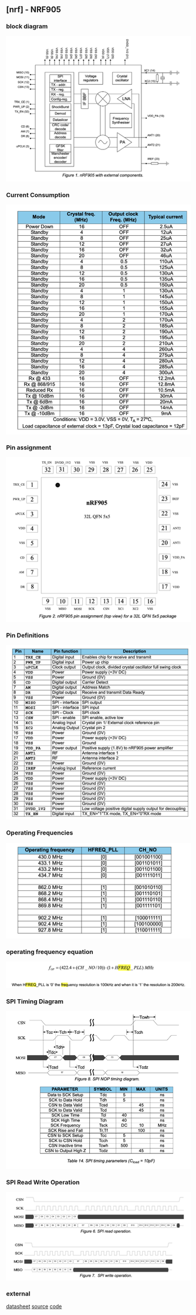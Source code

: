 ## [nrf] - NRF905

### block diagram
![](./img/nrf905_block_diagram.png)

### Current Consumption

![](./img/nrf905_current_consumption.png)


### Pin assignment

![](./img/nrf905_pin_assignment.png)
### Pin Definitions
![](./img/nrf905_pin_function.png)


### Operating Frequencies
![](./img/nrf905_operating_frequencies.png)

### operating frequency equation
![](./img/nrf905_frequency_HFREQ_PLL_equation.png)

### SPI Timing Diagram
![](./img/nrf905_spi_timing_diagram.png)

### SPI Read Write Operation
![](./img/nrf905_spi_read_write_diagram.png)

### external
[datasheet](https://www.mouser.tw/datasheet/2/297/NRSAS00107_1-2559891.pdf)
[source](https://shop.cpu.com.tw/product/55262/info/)
[code](https://drive.google.com/file/d/1dgyUIex2EPk6OyRiL0WxBJh3BXYMJS0j/view)